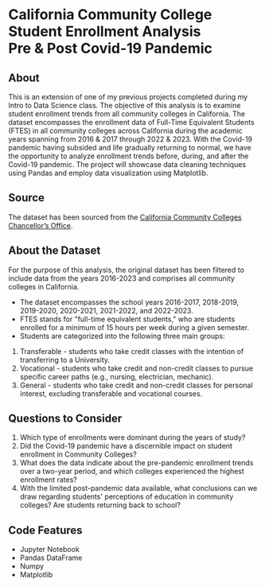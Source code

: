 # California Community College Student Enrollment Analysis<br>Pre &amp; Post Covid-19 Pandemic

## About
This is an extension of one of my previous projects completed during my Intro to Data Science class. The objective of this analysis is to examine student enrollment trends from all community colleges in California. The dataset encompasses the enrollment data of Full-Time Equivalent Students (FTES) in all community colleges across California during the academic years spanning from 2016 & 2017 through 2022 & 2023. With the Covid-19 pandemic having subsided and life gradually returning to normal, we have the opportunity to analyze enrollment trends before, during, and after the Covid-19 pandemic. The project will showcase data cleaning techniques using Pandas and employ data visualization using Matplotlib.

## Source
The dataset has been sourced from the [California Community Colleges Chancellor’s Office](https://datamart.cccco.edu/Students/FTES_Summary.aspx). 

## About the Dataset
For the purpose of this analysis, the original dataset has been filtered to include data from the years 2016-2023 and comprises all community colleges in California.

* The dataset encompasses the school years 2016-2017, 2018-2019, 2019-2020, 2020-2021, 2021-2022, and 2022-2023.
* FTES stands for "full-time equivalent students," who are students enrolled for a minimum of 15 hours per week during a given semester.
* Students are categorized into the following three main groups:
1. Transferable - students who take credit classes with the intention of transferring to a University.
2. Vocational - students who take credit and non-credit classes to pursue specific career paths (e.g., nursing, electrician, mechanic).
3. General - students who take credit and non-credit classes for personal interest, excluding transferable and vocational courses.

## Questions to Consider
1. Which type of enrollments were dominant during the years of study?
2. Did the Covid-19 pandemic have a discernible impact on student enrollment in Community Colleges?
3. What does the data indicate about the pre-pandemic enrollment trends over a two-year period, and which colleges experienced the highest enrollment rates?
4. With the limited post-pandemic data available, what conclusions can we draw regarding students' perceptions of education in community colleges? Are students returning back to school?

## Code Features
* Jupyter Notebook
* Pandas DataFrame
* Numpy
* Matplotlib



